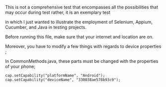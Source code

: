 
This is not a comprehensive test that encompasses all the possibilities that may occur during test rather, it is an exemplary test 

in which I just wanted to illustrate the employment of Selenium, Appium, Cucumber, and Java in testing projects. 

Before running this file,  make sure that your internet and location are on. 

Moreover, you have to modify a few things with regards to device properties ; 


In CommonMethods.java, these parts must be changed with the properties of your phone; 

	cap.setCapability("platformName", "Android");
	cap.setCapability("deviceName", "330038ae578b93c9");
